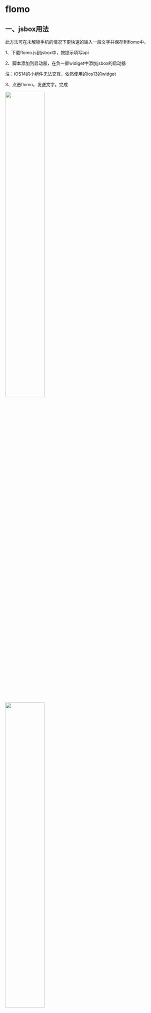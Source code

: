 # flomo
## 一、jsbox用法

此方法可在未解锁手机的情况下更快速的输入一段文字并保存到flomo中。

1、下载flomo.js到jsbox中，按提示填写api

2、脚本添加到启动器，在负一屏widiget中添加jsbox的启动器

注：iOS14的小组件无法交互，依然使用的ios13的widget

3、点击flomo，发送文字。完成

<img src="https://raw.githubusercontent.com/smartmimi/flomo/main/1.PNG" width="50%" height="50%">

<img src="https://raw.githubusercontent.com/smartmimi/flomo/main/2.PNG" width="50%" height="50%">

<img src="https://raw.githubusercontent.com/smartmimi/flomo/main/3.PNG" width="50%" height="50%">

<img src="https://raw.githubusercontent.com/smartmimi/flomo/main/4.PNG" width="50%" height="50%">

## 二、Taio用法

[点击安装](taio://actions?action=import&url=https%3A%2F%2Fraw.githubusercontent.com%2Fsmartmimi%2Fflomo%2Fmain%2Fflomo.taioactions)

或复制如下链接到手机浏览器打开

taio://actions?action=import&url=https%3A%2F%2Fraw.githubusercontent.com%2Fsmartmimi%2Fflomo%2Fmain%2Fflomo.taioactions


1、安装

2、编辑该动作，按提示填入api

3、在Taio中选中一段文字，点击右上角的闪电符号，选择此动作即可（如看不到，可在动作库中将此脚本移动到“编辑器”中）

